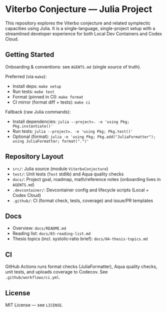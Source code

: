 # Viterbo Conjecture — Julia Project

This repository explores the Viterbo conjecture and related symplectic capacities using Julia. It is a single-language, single-project setup with a streamlined developer experience for both Local Dev Containers and Codex Cloud.

## Getting Started

Onboarding & conventions: see `AGENTS.md` (single source of truth).

Preferred (via `make`):

- Install deps: `make setup`
- Run tests: `make test`
- Format (pinned in CI): `make format`
- CI mirror (format diff + tests): `make ci`

Fallback (raw Julia commands):

- Install dependencies: `julia --project=. -e 'using Pkg; Pkg.instantiate()'`
- Run tests: `julia --project=. -e 'using Pkg; Pkg.test()'`
- Optional (format): `julia -e 'using Pkg; Pkg.add("JuliaFormatter"); using JuliaFormatter; format(".")'`

## Repository Layout

- `src/`: Julia source (module `ViterboConjecture`)
- `test/`: Unit tests (`Test` stdlib) and Aqua quality checks
- `docs/`: Project goal, roadmap, math/reference notes (onboarding lives in `AGENTS.md`)
- `.devcontainer/`: Devcontainer config and lifecycle scripts (Local + Codex Cloud)
- `.github/`: CI (format check, tests, coverage) and issue/PR templates

## Docs

- Overview: `docs/README.md`
- Reading list: `docs/03-reading-list.md`
- Thesis topics (incl. systolic‑ratio brief): `docs/04-thesis-topics.md`

## CI

GitHub Actions runs format checks (JuliaFormatter), Aqua quality checks, unit tests, and uploads coverage to Codecov. See `.github/workflows/ci.yml`.

## License

MIT License — see `LICENSE`.
